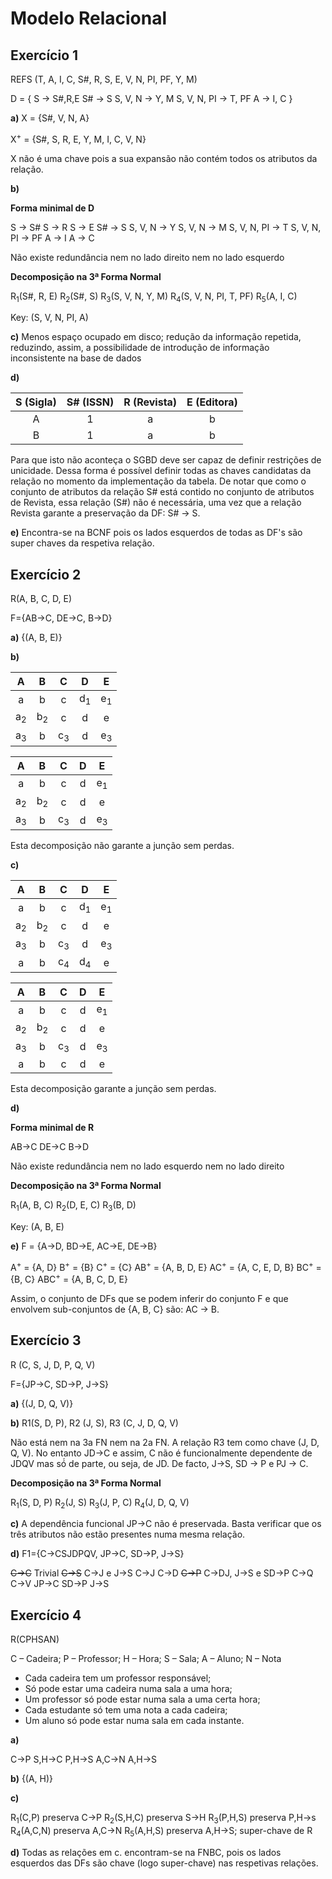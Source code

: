 # Modelo Relacional

## Exercício 1

REFS (T, A, I, C, S#, R, S, E, V, N, PI, PF, Y, M)

D = { S → S#,R,E
      S# → S
      S, V, N → Y, M
      S, V, N, PI → T, PF
      A → I, C
    }

**a)** X = {S#, V, N, A}

X<sup>+</sup> = {S#, S, R, E, Y, M, I, C, V, N}

X não é uma chave pois a sua expansão não contém todos os atributos da relação.

**b)**

**Forma minimal de D**

S → S#
S → R
S → E
S# → S
S, V, N → Y
S, V, N → M
S, V, N, PI → T
S, V, N, PI → PF
A → I
A → C

Não existe redundância nem no lado direito nem no lado esquerdo

**Decomposição na 3ª Forma Normal**

R<sub>1</sub>(S#, R, E)
R<sub>2</sub>(S#, S)
R<sub>3</sub>(S, V, N, Y, M)
R<sub>4</sub>(S, V, N, PI, T, PF)
R<sub>5</sub>(A, I, C)

Key: (S, V, N, PI, A)

**c)** Menos espaço ocupado em disco; redução da informação repetida, reduzindo, assim, a possibilidade de introdução de informação inconsistente na base de dados

**d)**

| S (Sigla) | S# (ISSN) | R (Revista) | E (Editora) |
| :-------: | :-------: | :---------: | :---------: |
| A | 1 | a | b |
| B | 1 | a | b |

Para que isto não aconteça o SGBD deve ser capaz de definir restrições de
unicidade. Dessa forma é possível definir todas as chaves candidatas da
relação no momento da implementação da tabela. De notar que como o
conjunto de atributos da relação S# está contido no conjunto de atributos
de Revista, essa relação (S#) não é necessária, uma vez que a relação
Revista garante a preservação da DF: S# -> S.

**e)** Encontra-se na BCNF pois os lados esquerdos de todas as DF's são super chaves da respetiva relação.

## Exercício 2

R(A, B, C, D, E)

F={AB→C, DE→C, B→D}

**a)** {(A, B, E)}

**b)** 

| A | B | C | D | E |
| :-: | :-: | :-: | :-: | :-: |
| a | b | c | d<sub>1</sub> | e<sub>1</sub> |
| a<sub>2</sub> | b<sub>2</sub> | c | d | e |
| a<sub>3</sub> | b | c<sub>3</sub> | d | e<sub>3</sub> |

| A | B | C | D | E |
| :-: | :-: | :-: | :-: | :-: |
| a | b | c | d | e<sub>1</sub> |
| a<sub>2</sub> | b<sub>2</sub> | c | d | e |
| a<sub>3</sub> | b | c<sub>3</sub> | d | e<sub>3</sub> |

Esta decomposição não garante a junção sem perdas.

**c)**

| A | B | C | D | E |
| :-: | :-: | :-: | :-: | :-: |
| a | b | c | d<sub>1</sub> | e<sub>1</sub> |
| a<sub>2</sub> | b<sub>2</sub> | c | d | e |
| a<sub>3</sub> | b | c<sub>3</sub> | d | e<sub>3</sub> |
| a | b | c<sub>4</sub> | d<sub>4</sub> | e |

| A | B | C | D | E |
| :-: | :-: | :-: | :-: | :-: |
| a | b | c | d | e<sub>1</sub> |
| a<sub>2</sub> | b<sub>2</sub> | c | d | e |
| a<sub>3</sub> | b | c<sub>3</sub> | d | e<sub>3</sub> |
| a | b | c | d | e |

Esta decomposição garante a junção sem perdas.

**d)**

**Forma minimal de R**

AB→C
DE→C
B→D

Não existe redundância nem no lado esquerdo nem no lado direito

**Decomposição na 3ª Forma Normal**

R<sub>1</sub>(A, B, C)
R<sub>2</sub>(D, E, C)
R<sub>3</sub>(B, D)

Key: (A, B, E)

**e)** F = {A→D, BD→E, AC→E, DE→B}

A<sup>+</sup> = {A, D}
B<sup>+</sup> = {B}
C<sup>+</sup> = {C}
AB<sup>+</sup> = {A, B, D, E}
AC<sup>+</sup> = {A, C, E, D, B}
BC<sup>+</sup> = {B, C}
ABC<sup>+</sup> = {A, B, C, D, E}

Assim, o conjunto de DFs que se podem inferir do conjunto F e que envolvem sub-conjuntos de {A, B, C} são: AC -> B.

## Exercício 3

R (C, S, J, D, P, Q, V)

F={JP→C, SD→P, J→S}

**a)** {(J, D, Q, V)}

**b)** R1(S, D, P), R2 (J, S), R3 (C, J, D, Q, V)

Não está nem na 3a FN nem na 2a FN. A relação R3 tem como chave (J, D, Q, V). No entanto JD->C e assim, C não é funcionalmente dependente de JDQV mas só́ de parte, ou seja, de JD. De facto, J->S, SD -> P e PJ -> C.

**Decomposição na 3ª Forma Normal**

R<sub>1</sub>(S, D, P)
R<sub>2</sub>(J, S)
R<sub>3</sub>(J, P, C)
R<sub>4</sub>(J, D, Q, V)

**c)** A dependência funcional JP→C não é preservada. Basta verificar que os três atributos não estão presentes numa mesma relação.

**d)** F1={C→CSJDPQV, JP→C, SD→P, J→S}

~~C→C~~ Trivial
~~C→S~~ C→J e J→S
C→J
C→D
~~C→P~~ C→DJ, J→S e SD→P
C→Q
C→V
JP→C
SD→P
J→S

## Exercício 4

R(CPHSAN)

C – Cadeira; P – Professor; H – Hora; S – Sala; A – Aluno; N – Nota

* Cada cadeira tem um professor responsável;
* Só pode estar uma cadeira numa sala a uma hora;
* Um professor só pode estar numa sala a uma certa hora;
* Cada estudante só tem uma nota a cada cadeira;
* Um aluno só pode estar numa sala em cada instante.

**a)** 

C→P
S,H→C
P,H→S
A,C→N
A,H→S

**b)** {(A, H)}

**c)**

R<sub>1</sub>(C,P) preserva C→P
R<sub>2</sub>(S,H,C) preserva S→H
R<sub>3</sub>(P,H,S) preserva P,H→s
R<sub>4</sub>(A,C,N) preserva A,C→N
R<sub>5</sub>(A,H,S) preserva A,H→S; super-chave de R

**d)** Todas as relações em c. encontram-se na FNBC, pois os lados esquerdos das DFs são chave (logo super-chave) nas respetivas relações.